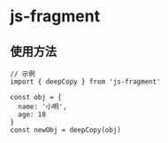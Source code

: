# js-fragment

## 使用方法
```
// 示例
import { deepCopy } from 'js-fragment'

const obj = {
  name: '小明',
  age: 18
}
const newObj = deepCopy(obj)
```

